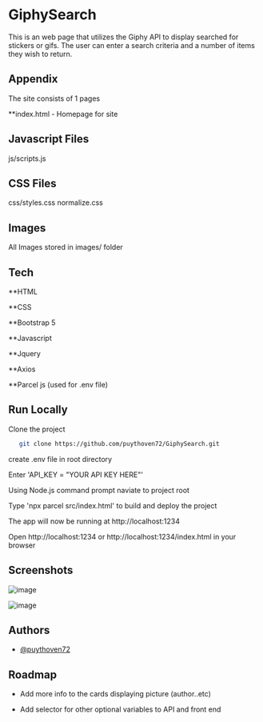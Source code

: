 # GiphySearch

This is an web page that utilizes the Giphy API to display searched for stickers or gifs. The user can enter a search criteria and a number of items they wish to return.


## Appendix

The site consists of 1 pages

**index.html - Homepage for site

## Javascript Files

js/scripts.js



## CSS Files

css/styles.css
normalize.css


## Images

All Images stored in images/ folder
## Tech

**HTML

**CSS

**Bootstrap 5

**Javascript

**Jquery

**Axios

**Parcel js (used for .env file)



## Run Locally

Clone the project

```bash
   git clone https://github.com/puythoven72/GiphySearch.git
```
create .env file in root directory

Enter 'API_KEY = "YOUR API KEY HERE"'

Using Node.js command prompt naviate to project root

Type 'npx parcel src/index.html' to build and deploy the project

The app will now be running at http://localhost:1234

Open http://localhost:1234 or http://localhost:1234/index.html in your browser








## Screenshots

![image](https://user-images.githubusercontent.com/100236688/173899235-07aa53c6-41aa-49e7-802d-bcdcbf9cef99.png)

![image](https://user-images.githubusercontent.com/100236688/173902117-8b7cbea0-1082-4332-8d23-179f43059d25.png)


## Authors

- [@puythoven72](https://www.github.com/puythoven72)


## Roadmap

- Add more info to the cards displaying picture (author..etc)

- Add selector for other optional variables to API and front end



